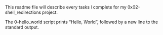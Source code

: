This readme file will describe every tasks I complete for my 0x02-shell_redirections project.

The 0-hello_world script prints “Hello, World”, followed by a new line to the standard output.